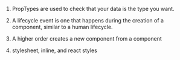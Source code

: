 

1. PropTypes are used to check that your data is the type you want. 

2. A lifecycle event is one that happens during the creation of a component, similar to a human lifecycle. 

3. A higher order creates a new component from a component

4. stylesheet, inline, and react styles
